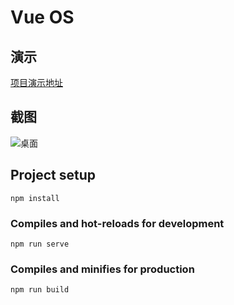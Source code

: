 # Vue OS

## 演示

[项目演示地址](https://chenboxuan.github.io/vue-os/)

## 截图

![桌面](https://img-blog.csdnimg.cn/img_convert/913390b6983ff3966c64dd85d0d85041.png)


## Project setup
```
npm install
```

### Compiles and hot-reloads for development
```
npm run serve
```

### Compiles and minifies for production
```
npm run build
```
